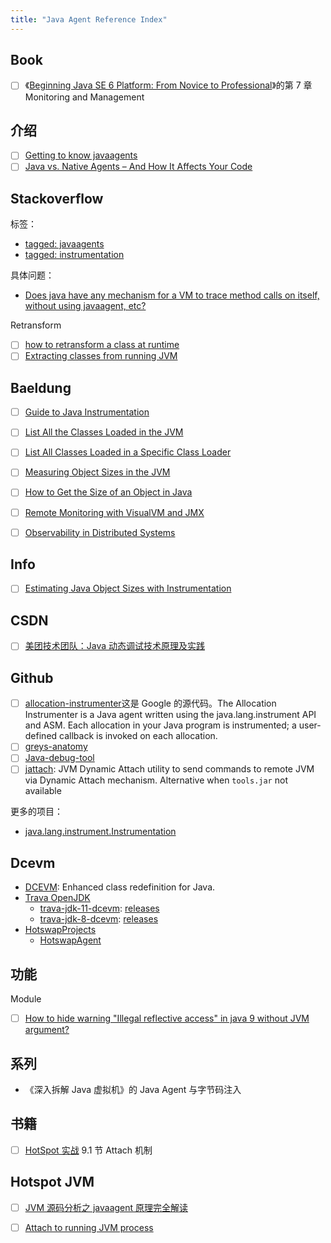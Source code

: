 ```yaml
---
title: "Java Agent Reference Index"
---
```


## Book

- [ ] 《[Beginning Java SE 6 Platform: From Novice to Professional](https://www.amazon.com/Beginning-Java-SE-Platform-Professional/dp/159059830X)》的第 7 章 Monitoring and Management

## 介绍

- [ ] [Getting to know javaagents](https://udaniweeraratne.wordpress.com/2015/10/25/getting-to-know-javaagents/)
- [ ] [Java vs. Native Agents – And How It Affects Your Code](https://www.overops.com/blog/double-agent-java-vs-native-agents/)

## Stackoverflow

标签：

- [tagged: javaagents](https://stackoverflow.com/questions/tagged/javaagents)
- [tagged: instrumentation](https://stackoverflow.com/questions/tagged/instrumentation+java)



具体问题：

- [Does java have any mechanism for a VM to trace method calls on itself, without using javaagent, etc?](https://stackoverflow.com/questions/19850695/does-java-have-any-mechanism-for-a-vm-to-trace-method-calls-on-itself-without-u/19912148#19912148)

Retransform

- [ ] [how to retransform a class at runtime](https://stackoverflow.com/questions/18567552/how-to-retransform-a-class-at-runtime/18576798#18576798)
- [ ] [Extracting classes from running JVM](https://reverseengineering.stackexchange.com/questions/14675/extracting-classes-from-running-jvm)

## Baeldung

- [ ] [Guide to Java Instrumentation](https://www.baeldung.com/java-instrumentation)
- [ ] [List All the Classes Loaded in the JVM](https://www.baeldung.com/jvm-list-all-classes-loaded)
- [ ] [List All Classes Loaded in a Specific Class Loader](https://www.baeldung.com/java-list-classes-class-loader)
- [ ] [Measuring Object Sizes in the JVM](https://www.baeldung.com/jvm-measuring-object-sizes)
- [ ] [How to Get the Size of an Object in Java](https://www.baeldung.com/java-size-of-object)

- [ ] [Remote Monitoring with VisualVM and JMX](https://www.baeldung.com/visualvm-jmx-remote)
- [ ] [Observability in Distributed Systems](https://www.baeldung.com/distributed-systems-observability)

## Info

- [ ] [Estimating Java Object Sizes with Instrumentation](https://www.infoworld.com/article/2074458/estimating-java-object-sizes-with-instrumentation.html)

## CSDN

- [ ] [美团技术团队：Java 动态调试技术原理及实践](https://blog.csdn.net/MeituanTech/article/details/102965857)

## Github

- [ ] [allocation-instrumenter](https://github.com/google/allocation-instrumenter)这是 Google 的源代码。The Allocation Instrumenter is a Java agent written using the java.lang.instrument API and ASM. Each allocation in your Java program is instrumented; a user-defined callback is invoked on each allocation.
- [ ] [greys-anatomy](https://github.com/oldmanpushcart/greys-anatomy/)
- [ ] [Java-debug-tool](https://github.com/pandening/Java-debug-tool)
- [ ] [jattach](https://github.com/apangin/jattach): JVM Dynamic Attach utility to send commands to remote JVM via Dynamic Attach mechanism. Alternative when `tools.jar` not available

更多的项目：

- [java.lang.instrument.Instrumentation](https://www.programcreek.com/java-api-examples/?api=java.lang.instrument.Instrumentation)

## Dcevm

- [DCEVM](http://dcevm.github.io/): Enhanced class redefinition for Java.
- [Trava OpenJDK](https://github.com/TravaOpenJDK)
    - [trava-jdk-11-dcevm](https://github.com/TravaOpenJDK/trava-jdk-11-dcevm): [releases](https://github.com/TravaOpenJDK/trava-jdk-11-dcevm/releases)
    - [trava-jdk-8-dcevm](https://github.com/TravaOpenJDK/trava-jdk-8-dcevm): [releases](https://github.com/TravaOpenJDK/trava-jdk-8-dcevm/releases)
- [HotswapProjects](https://github.com/HotswapProjects)
    - [HotswapAgent](https://github.com/HotswapProjects/HotswapAgent)

## 功能

Module

- [ ] [How to hide warning "Illegal reflective access" in java 9 without JVM argument?](https://stackify.dev/763789-how-to-hide-warning-illegal-reflective-access-in-java-9-without-jvm-argument)

## 系列

- 《深入拆解 Java 虚拟机》的 Java Agent 与字节码注入

## 书籍

- [ ] [HotSpot 实战]() 9.1 节 Attach 机制

## Hotspot JVM

- [ ] [JVM 源码分析之 javaagent 原理完全解读](http://lovestblog.cn/blog/2015/09/14/javaagent/)
- [ ] [Attach to running JVM process](https://github.com/huy/hotspot_jvm_notes/blob/master/attach-to-jvm-process.md)


